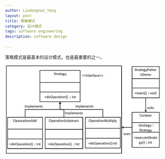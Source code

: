 ```yaml
---
author: Liudongnan_Yang
layout: post
title: 策略模式
category: 设计模式
tags: software engineering
description: software design

---
```

策略模式是最基本的设计模式，也是最重要的之一。

![](/uploads/strategy_pattern_uml_diagram.jpg)